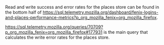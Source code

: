 Read and write success and error rates for the places store can be found in the bottom half of https://sql.telemetry.mozilla.org/dashboard/fenix-logins-and-places-performance-metrics?p_org_mozilla_fenix=org_mozilla_firefox.

https://sql.telemetry.mozilla.org/queries/70709?p_org_mozilla_fenix=org_mozilla_firefox#177931 is the main query that calculates the write error rates for the places store.
